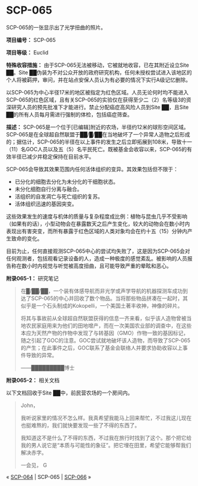 # SCP-065
                        




SCP-065的一张显示出了光学扭曲的照片。



**项目编号：** SCP-065

**项目等级：** Euclid

**特殊收容措施：** 由于SCP-065无法被移动，它被就地收容，已在其附近设立Site ██。Site ██伪装为不对公众开放的政府研究机构，任何未授权尝试进入该地区的个人将被羁押，审问，并在站点安保人员认为有必要的情况下实行A级记忆删除。

以SCP-065为中心半径17米的地区被指定为红色区域。人员无论何时均不能进入SCP-065的红色区域，且有关SCP-065的实验仅在获得至少二（2）名等级3的资深研究人员的预先批准下才能进行。禁止分配癌症高风险人员到Site ██，且Site ██的所有人员每月需进行强制的体检，包括癌症筛查。

**描述：** SCP-065是一个位于[已编辑]附近的农场，半径约12米的球形空间区域。SCP-065是在全球超自然联盟于██/█/██在当地破坏了一个异常人造物之后形成的；据估计，SCP-065的半径在以上事件的发生之后立即拓展到108米，导致十一（11）名GOC人员以及五（5）名平民死亡。既被基金会收容以来，SCP-065的有效半径已减少并稳定保持在目前水平。

SCP-065会导致其效果范围内任何活体组织的变异。其效果包括但不限于：

- 已分化的细胞去分化为未分化的干细胞状态。
- 未分化细胞自行分离与融合。
- 活组织的自发凋亡与死亡组织的复苏。
- 活体组织迅速的基因突变。

这些效果发生的速度与机体的质量与复杂程度成比例：植物与昆虫几乎不受影响（如果有的话），小型动物会在暴露数天之后产生变化，较大的动物会在数小时内表现出有害突变，而所有暴露于红色区域的人类对象均会在约十五（15）分钟内产生致命的变化。

目前为止，任何直接观测SCP-065中心的尝试均失败了，这是因为SCP-065会对任何观测者，包括观看记录设备的人，造成一种极度的感觉紊乱。被影响的人员报告称在数小时内视觉与听觉被高度扭曲，且可能导致严重的晕眩和恶心。

**附录065-1：** 研究笔记


> 在█/██/██，一个装有体感导航而非光学或声学导航的机器探测车成功到达了SCP-065的中心并回收了数个物品。当将那些物品拼凑在一起时，其似乎是一个石头制成的Kokopelli，一个美国土著丰收神，神像的碎片。
> 
> 将其与事故前从全球超自然联盟获得的信息一齐来看，似乎该人造物曾被当地农民家庭用来为他们的田地增产，而在一次美国农业部的调查中，在这些本应为天然产物的作物中发现了与转基因（GMO）作物一致的基因标记，随之引起了GOC的注意。GOC尝试就地破坏该人造物，而导致了SCP-065的产生；在此事件之后，GOC联系了基金会联络人并要求协助收容以上事件导致的异常。
> 
> ——█████████博士
> 

**附录065-2：** 相关文档

以下文档回收于Site ██中，前民营农场的一个房间内。


> John，
> 
> 我听说家里的情况不怎么样。我真希望我能马上回来帮忙，不过我这儿现在也挺难熬的，我们就快要发现一些了不得的东西了。
> 
> 我知道这不是什么了不得的东西，不过我在旅行时找到了这个。那个把它给我的男人说它是“本质与可能性的象征”。把它埋在田里，希望它能够帮我们解决赤字。
> 
> 一会见，
G
> 



« [SCP-064](/scp-064) | SCP-065 | [SCP-066](/scp-066) »





                    